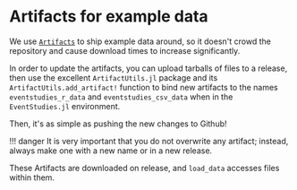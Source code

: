 # Artifacts for example data

We use [`Artifacts`](https://pkgdocs.julialang.org/v1/artifacts/) to ship example data around, so it doesn't crowd the repository and cause download times to increase significantly.

In order to update the artifacts, you can upload tarballs of files to a release, then use the excellent `ArtifactUtils.jl` package and its `ArtifactUtils.add_artifact!` function to bind new artifacts to the names `eventstudies_r_data` and `eventstudies_csv_data` when in the `EventStudies.jl` environment.

Then, it's as simple as pushing the new changes to Github!

!!! danger
    It is very important that you do not overwrite any artifact; instead, always make one with a new name or in a new release.

These Artifacts are downloaded on release, and `load_data` accesses files within them.
